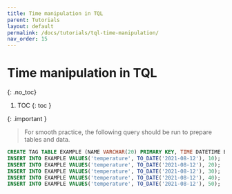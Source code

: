 ```yaml
---
title: Time manipulation in TQL
parent: Tutorials
layout: default
permalink: /docs/tutorials/tql-time-manipulation/
nav_order: 15
---
```


# Time manipulation in TQL
{: .no_toc}

1. TOC
{: toc }

{: .important }
> For smooth practice, the following query should be run to prepare tables and data.
```sql
CREATE TAG TABLE EXAMPLE (NAME VARCHAR(20) PRIMARY KEY, TIME DATETIME BASETIME, VALUE DOUBLE SUMMARIZED);
INSERT INTO EXAMPLE VALUES('temperature', TO_DATE('2021-08-12'), 10);
INSERT INTO EXAMPLE VALUES('temperature', TO_DATE('2021-08-12'), 20);
INSERT INTO EXAMPLE VALUES('temperature', TO_DATE('2021-08-12'), 30);
INSERT INTO EXAMPLE VALUES('temperature', TO_DATE('2021-08-12'), 40);
INSERT INTO EXAMPLE VALUES('temperature', TO_DATE('2021-08-12'), 50);
```
> 
